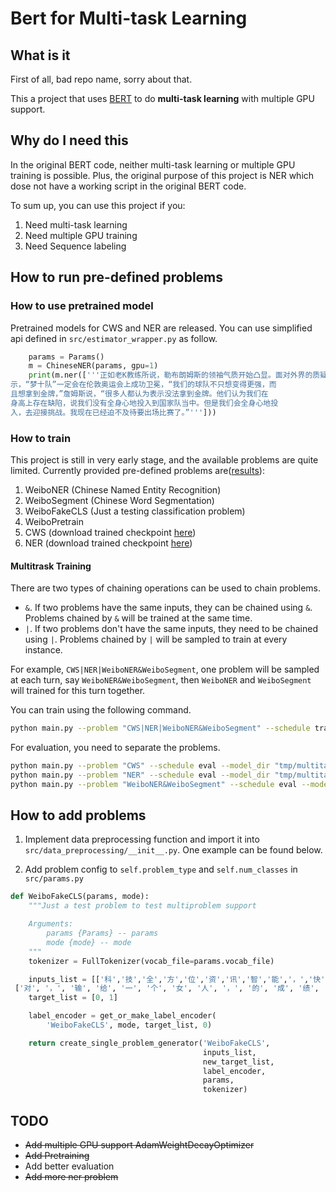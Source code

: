 # Bert for Multi-task Learning

## What is it

First of all, bad repo name, sorry about that.

This a project that uses [BERT](https://github.com/google-research/bert) to do **multi-task learning** with multiple GPU support.

## Why do I need this

In the original BERT code, neither multi-task learning or multiple GPU training is possible. Plus, the original purpose of this project is NER which dose not have a working script in the original BERT code.

To sum up, you can use this project if you:

1. Need multi-task learning
2. Need multiple GPU training
3. Need Sequence labeling

## How to run pre-defined problems

### How to use pretrained model

Pretrained models for CWS and NER are released. You can use simplified api defined in `src/estimator_wrapper.py` as follow.

```python
    params = Params()
    m = ChineseNER(params, gpu=1)
    print(m.ner(['''正如老K教练所说，勒布朗姆斯的领袖气质开始凸显。面对外界的质疑，勒布朗表
示，“梦十队”一定会在伦敦奥运会上成功卫冕，“我们的球队不只想变得更强，而
且想拿到金牌，”詹姆斯说，“很多人都认为表示没法拿到金牌。他们认为我们在
身高上存在缺陷，说我们没有全身心地投入到国家队当中。但是我们会全身心地投
入，去迎接挑战。我现在已经迫不及待要出场比赛了。”''']))
```

### How to train

This project is still in very early stage, and the available problems are quite limited. Currently provided pre-defined problems are([results](src/data_preprocessing/README.md)):

1. WeiboNER (Chinese Named Entity Recognition)
2. WeiboSegment (Chinese Word Segmentation)
3. WeiboFakeCLS (Just a testing classification problem)
4. WeiboPretrain
5. CWS (download trained checkpoint [here](https://1drv.ms/f/s!An_n1-LB8-2dgetSfhcrMKkjE5VSWA))
6. NER (download trained checkpoint [here](https://1drv.ms/f/s!An_n1-LB8-2dgetZrmW7a2hH2kSluw))

#### Multitrask Training

There are two types of chaining operations can be used to chain problems.

- `&`. If two problems have the same inputs, they can be chained using `&`. Problems chained by `&` will be trained at the same time.
- `|`. If two problems don't have the same inputs, they need to be chained using `|`. Problems chained by `|` will be sampled to train at every instance.

For example, `CWS|NER|WeiboNER&WeiboSegment`, one problem will be sampled at each turn, say `WeiboNER&WeiboSegment`, then `WeiboNER` and `WeiboSegment` will trained for this turn together.

You can train using the following command.

```bash
python main.py --problem "CWS|NER|WeiboNER&WeiboSegment" --schedule train --model_dir "tmp/multitask"
```

For evaluation, you need to separate the problems.

```bash
python main.py --problem "CWS" --schedule eval --model_dir "tmp/multitask"
python main.py --problem "NER" --schedule eval --model_dir "tmp/multitask"
python main.py --problem "WeiboNER&WeiboSegment" --schedule eval --model_dir "tmp/multitask"
```

## How to add problems

1. Implement data preprocessing function and import it into `src/data_preprocessing/__init__.py`. One example can be found below.


2. Add problem config to `self.problem_type` and `self.num_classes` in `src/params.py`

```python
def WeiboFakeCLS(params, mode):
    """Just a test problem to test multiproblem support

    Arguments:
        params {Params} -- params
        mode {mode} -- mode
    """
    tokenizer = FullTokenizer(vocab_file=params.vocab_file)

    inputs_list = [['科','技','全','方','位','资','讯','智','能','，','快','捷','的','汽','车','生','活','需','要','有','三','屏','一','云','爱','你'],
 ['对', '，', '输', '给', '一', '个', '女', '人', '，', '的', '成', '绩', '。', '失', '望']]
    target_list = [0, 1]

    label_encoder = get_or_make_label_encoder(
        'WeiboFakeCLS', mode, target_list, 0)

    return create_single_problem_generator('WeiboFakeCLS',
                                           inputs_list,
                                           new_target_list,
                                           label_encoder,
                                           params,
                                           tokenizer)
```

## TODO

- ~~Add multiple GPU support AdamWeightDecayOptimizer~~
- ~~Add Pretraining~~
- Add better evaluation
- ~~Add more ner problem~~
